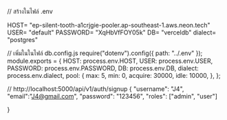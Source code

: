 // สร้างในไฟล์ .env

HOST= "ep-silent-tooth-a1crjgie-pooler.ap-southeast-1.aws.neon.tech"
USER= "default"
PASSWORD= "XqHbVfFOY05k"
DB= "verceldb"
dialect= "postgres"

// เพิ่มในในไฟล์ db.config.js
require("dotenv").config({ path: "../.env" });
module.exports = {
HOST: process.env.HOST,
USER: process.env.USER,
PASSWORD: process.env.PASSWORD,
DB: process.env.DB,
dialect: process.env.dialect,
pool: {
max: 5,
min: 0,
acquire: 30000,
idle: 10000,
},
};

// http://localhost:5000/api/v1/auth/signup
{
"username": "J4",
"email":"J4@gmail.com",
"password": "123456",
"roles": ["admin", "user"]

}
